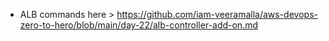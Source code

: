 * ALB commands here >  https://github.com/iam-veeramalla/aws-devops-zero-to-hero/blob/main/day-22/alb-controller-add-on.md